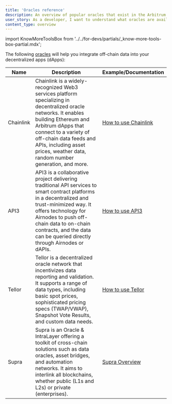 ```yaml
---
title: 'Oracles reference'
description: An overview of popular oracles that exist in the Arbitrum ecosystem
user_story: As a developer, I want to understand what oracles are available in the Arbitrum ecosystem.
content_type: overview
---
```


import KnowMoreToolsBox from '../../for-devs/partials/_know-more-tools-box-partial.mdx';

<KnowMoreToolsBox />

The following [oracles](/build-decentralized-apps/oracles/01-overview.md) will help you integrate off-chain data into your decentralized apps (dApps):

| Name      | Description                                                                                                                                                                                                                                                                                  | Example/Documentation                                                                        |
| --------- | -------------------------------------------------------------------------------------------------------------------------------------------------------------------------------------------------------------------------------------------------------------------------------------------- | -------------------------------------------------------------------------------------------- |
| Chainlink | Chainlink is a widely-recognized Web3 services platform specializing in decentralized oracle networks. It enables building Ethereum and Arbitrum dApps that connect to a variety of off-chain data feeds and APIs, including asset prices, weather data, random number generation, and more. | [How to use Chainlink](/build-decentralized-apps/oracles/02-how-to-use-oracles.md#chainlink) |
| API3      | API3 is a collaborative project delivering traditional API services to smart contract platforms in a decentralized and trust-minimized way. It offers technology for Airnodes to push off-chain data to on-chain contracts, and the data can be queried directly through Airnodes or dAPIs.  | [How to use API3](/build-decentralized-apps/oracles/02-how-to-use-oracles.md#api3)           |
| Tellor    | Tellor is a decentralized oracle network that incentivizes data reporting and validation. It supports a range of data types, including basic spot prices, sophisticated pricing specs (TWAP/VWAP), Snapshot Vote Results, and custom data needs.                                             | [How to use Tellor](/build-decentralized-apps/oracles/02-how-to-use-oracles.md#tellor)       |
| Supra     | Supra is an Oracle & IntraLayer offering a toolkit of cross-chain solutions such as data oracles, asset bridges, and automation networks. It aims to interlink all blockchains, whether public (L1s and L2s) or private (enterprises).                                                       | [Supra Overview](https://supraoracles.com/docs/overview/)                                    |
